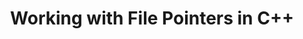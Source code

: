 ---
id: c++-working-with-file-pointers
title: Working with File Pointers in C++
sidebar_label: Working with File Pointers in C++
sidebar_position: 3
tags:
  [
    c++,
    programming,
    c++ files,
    working with files,
    c++ file pointers,
    working with files in c++
  ]
description: In this tutorial, we'll explore working with file pointers in C++. We'll cover how to manipulate file pointers to navigate through files for reading and writing operations. You'll learn about functions like seekg, seekp, tellg, and tellp, which allow you to control the position of the file pointer. Understanding file pointers is essential for advanced file handling tasks, enabling precise control over file I/O operations in your C++ programs.
---